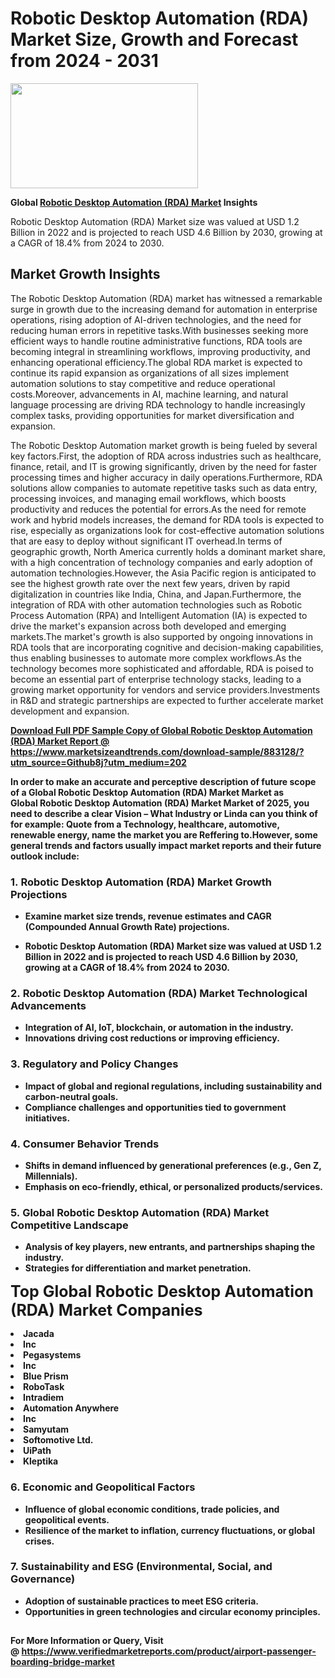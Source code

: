 <H1>Robotic Desktop Automation (RDA) Market Size, Growth and Forecast from 2024 - 2031</H1><img class="aligncenter size-medium wp-image-584254" src="https://thirdeyenews.in/wp-content/uploads/2024/09/Global-Market-Research-300x168.jpeg" alt="" width="300" height="168" /><p><strong>Global&nbsp;<a href="https://www.marketsizeandtrends.com/download-sample/883128/?utm_source=Github8j?utm_medium=202">Robotic Desktop Automation (RDA) Market</a> Insights</strong></p><p>Robotic Desktop Automation (RDA) Market size was valued at USD 1.2 Billion in 2022 and is projected to reach USD 4.6 Billion by 2030, growing at a CAGR of 18.4% from 2024 to 2030.</p><p><h2>Market Growth Insights</h2> <p>The Robotic Desktop Automation (RDA) market has witnessed a remarkable surge in growth due to the increasing demand for automation in enterprise operations, rising adoption of AI-driven technologies, and the need for reducing human errors in repetitive tasks.With businesses seeking more efficient ways to handle routine administrative functions, RDA tools are becoming integral in streamlining workflows, improving productivity, and enhancing operational efficiency.The global RDA market is expected to continue its rapid expansion as organizations of all sizes implement automation solutions to stay competitive and reduce operational costs.Moreover, advancements in AI, machine learning, and natural language processing are driving RDA technology to handle increasingly complex tasks, providing opportunities for market diversification and expansion.</p> <p><strong><a href="#"></a></strong></p> <p>The Robotic Desktop Automation market growth is being fueled by several key factors.First, the adoption of RDA across industries such as healthcare, finance, retail, and IT is growing significantly, driven by the need for faster processing times and higher accuracy in daily operations.Furthermore, RDA solutions allow companies to automate repetitive tasks such as data entry, processing invoices, and managing email workflows, which boosts productivity and reduces the potential for errors.As the need for remote work and hybrid models increases, the demand for RDA tools is expected to rise, especially as organizations look for cost-effective automation solutions that are easy to deploy without significant IT overhead.In terms of geographic growth, North America currently holds a dominant market share, with a high concentration of technology companies and early adoption of automation technologies.However, the Asia Pacific region is anticipated to see the highest growth rate over the next few years, driven by rapid digitalization in countries like India, China, and Japan.Furthermore, the integration of RDA with other automation technologies such as Robotic Process Automation (RPA) and Intelligent Automation (IA) is expected to drive the market's expansion across both developed and emerging markets.The market's growth is also supported by ongoing innovations in RDA tools that are incorporating cognitive and decision-making capabilities, thus enabling businesses to automate more complex workflows.As the technology becomes more sophisticated and affordable, RDA is poised to become an essential part of enterprise technology stacks, leading to a growing market opportunity for vendors and service providers.Investments in R&D and strategic partnerships are expected to further accelerate market development and expansion.</p> <p><strong><a href="#"></p><p><span class=""><strong>Download Full PDF Sample Copy of Global Robotic Desktop Automation (RDA) Market Report</strong> @ <a href="https://www.marketsizeandtrends.com/download-sample/883128/?utm_source=Github8j?utm_medium=202" target="_blank">https://www.marketsizeandtrends.com/download-sample/883128/?utm_source=Github8j?utm_medium=202</a></span></p><p>In order to make an accurate and perceptive description of future scope of a Global&nbsp;Robotic Desktop Automation (RDA) Market Market as Global&nbsp;Robotic Desktop Automation (RDA) Market Market of 2025, you need to describe a clear Vision &ndash; What Industry or Linda can you think of for example: Quote from a Technology, healthcare, automotive, renewable energy, name the market you are Reffering to.However, some general trends and factors usually impact market reports and their future outlook include:</p><h3>1.&nbsp;<strong>Robotic Desktop Automation (RDA) Market Growth Projections</strong></h3><ul><li>Examine market size trends, revenue estimates and CAGR (Compounded Annual Growth Rate) projections.</li><li><p>Robotic Desktop Automation (RDA) Market size was valued at USD 1.2 Billion in 2022 and is projected to reach USD 4.6 Billion by 2030, growing at a CAGR of 18.4% from 2024 to 2030.</p></li></ul><h3>2.&nbsp;<strong>Robotic Desktop Automation (RDA) Market Technological Advancements</strong></h3><ul><li>Integration of AI, IoT, blockchain, or automation in the industry.</li><li>Innovations driving cost reductions or improving efficiency.</li></ul><h3>3.&nbsp;<strong>Regulatory and Policy Changes</strong></h3><ul><li>Impact of global and regional regulations, including sustainability and carbon-neutral goals.</li><li>Compliance challenges and opportunities tied to government initiatives.</li></ul><h3>4.&nbsp;<strong>Consumer Behavior Trends</strong></h3><ul><li>Shifts in demand influenced by generational preferences (e.g., Gen Z, Millennials).</li><li>Emphasis on eco-friendly, ethical, or personalized products/services.</li></ul><h3>5.&nbsp;<strong>Global Robotic Desktop Automation (RDA) Market Competitive Landscape</strong></h3><ul><li>Analysis of key players, new entrants, and partnerships shaping the industry.</li><li>Strategies for differentiation and market penetration.</li></ul><p data-pm-slice="1 1 []"><span style="color: inherit; font-family: inherit; font-size: 25px;">Top Global Robotic Desktop Automation (RDA) Market Companies</span></p><div class="" data-test-id=""><p><li>Jacada</li><li> Inc</li><li> Pegasystems</li><li> Inc</li><li> Blue Prism</li><li> RoboTask</li><li> Intradiem</li><li> Automation Anywhere</li><li> Inc</li><li> Samyutam</li><li> Softomotive Ltd.</li><li> UiPath</li><li> Kleptika</li></p></div><h3>6.&nbsp;<strong>Economic and Geopolitical Factors</strong></h3><ul><li>Influence of global economic conditions, trade policies, and geopolitical events.</li><li>Resilience of the market to inflation, currency fluctuations, or global crises.</li></ul><h3>7.&nbsp;<strong>Sustainability and ESG (Environmental, Social, and Governance)</strong></h3><ul><li>Adoption of sustainable practices to meet ESG criteria.</li><li>Opportunities in green technologies and circular economy principles.</li></ul><h2><strong style="font-size: 14px;">For More Information or Query, Visit @&nbsp;</strong><a style="background-color: #ffffff; font-size: 14px;" href="https://www.marketsizeandtrends.com/report/robotic-desktop-automation-rda-market/" target="_blank">https://www.verifiedmarketreports.com/product/airport-passenger-boarding-bridge-market</a></h2>